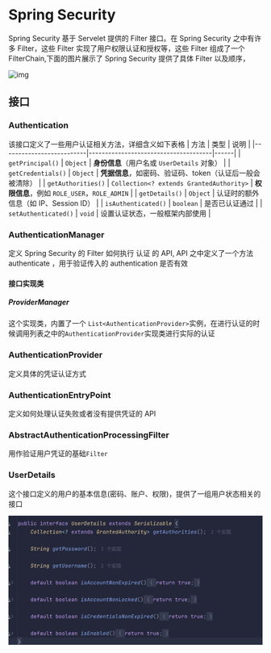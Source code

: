 # Spring Security

Spring Security 基于 Servelet 提供的 Filter 接口。在 Spring Security 之中有许多 Filter，这些 Filter 实现了用户权限认证和授权等，这些 Filter 组成了一个 FilterChain,下面的图片展示了 Spring Security 提供了具体 Filter 以及顺序，

![img](https://blog.shusheng007.top/wp-content/uploads/2023/02/608ac21fb88c45b38f94a9f1a3cbd22d.png)

## 接口

### Authentication

该接口定义了一些用户认证相关方法，详细含义如下表格
| 方法 | 类型 | 说明 |
|--------------------------|--------------------------------------|------|
| `getPrincipal()` | `Object` | **身份信息**（用户名或 `UserDetails` 对象） |
| `getCredentials()` | `Object` | **凭据信息**，如密码、验证码、token（认证后一般会被清除） |
| `getAuthorities()` | `Collection<? extends GrantedAuthority>` | **权限信息**，例如 `ROLE_USER`，`ROLE_ADMIN` |
| `getDetails()` | `Object` | 认证时的额外信息（如 IP、Session ID） |
| `isAuthenticated()` | `boolean` | 是否已认证通过 |
| `setAuthenticated()` | `void` | 设置认证状态，一般框架内部使用 |

### AuthenticationManager

定义 Spring Security 的 Filter 如何执行 认证 的 API, API 之中定义了一个方法 authenticate ，用于验证传入的 authentication 是否有效

#### 接口实现类

##### ProviderManager

这个实现类，内置了一个 `List<AuthenticationProvider>`实例，在进行认证的时候调用列表之中的`AuthenticationProvider`实现类进行实际的认证

### AuthenticationProvider

定义具体的凭证认证方式

### AuthenticationEntryPoint

定义如何处理认证失败或者没有提供凭证的 API

### AbstractAuthenticationProcessingFilter

用作验证用户凭证的基础`Filter`

### UserDetails

这个接口定义的用户的基本信息(密码、账户、权限)，提供了一组用户状态相关的接口

![image-20250429223044775](./assets/image-20250429223044775.png)

